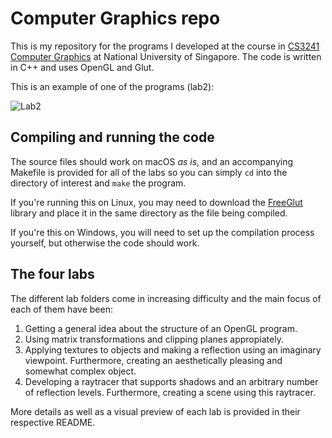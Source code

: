 # Computer Graphics repo

This is my repository for the programs I developed at the course in [CS3241 Computer Graphics] at National University of Singapore. The code is written in C++ and uses OpenGL and Glut.

This is an example of one of the programs (lab2):

![Lab2][Program]

## Compiling and running the code
The source files should work on macOS *as is*, and an accompanying Makefile is provided for all of the labs so you can simply `cd` into the directory of interest and `make` the program.

If you're running this on Linux, you may need to download the [FreeGlut] library and place it in the same directory as the file being compiled.

If you're this on Windows, you will need to set up the compilation process yourself, but otherwise the code should work.

## The four labs

The different lab folders come in increasing difficulty and the main focus of each of them have been:

1. Getting a general idea about the structure of an OpenGL program.
2. Using matrix transformations and clipping planes appropiately.
3. Applying textures to objects and making a reflection using an imaginary viewpoint. Furthermore, creating an aesthetically pleasing and somewhat complex object.
4. Developing a raytracer that supports shadows and an arbitrary number of reflection levels. Furthermore, creating a scene using this raytracer.

More details as well as a visual preview of each lab is provided in their respective README.


[CS3241 Computer Graphics]: https://nusmods.com/modules/CS3241/computer-graphics
[Program]: https://media.giphy.com/media/Sw5rbrZ4MMRzsurBEX/giphy.gif
[FreeGlut]: http://freeglut.sourceforge.net